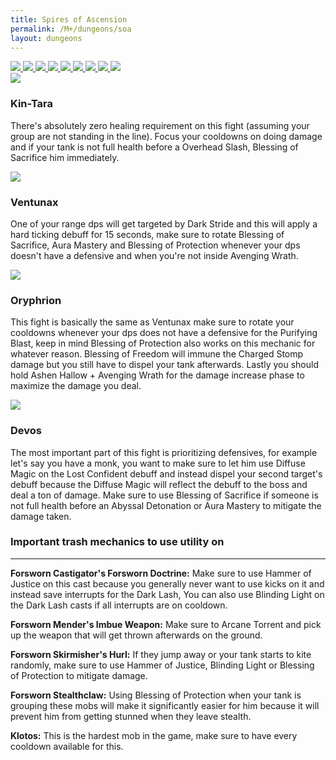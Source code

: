 ```yaml
---
title: Spires of Ascension
permalink: /M+/dungeons/soa
layout: dungeons
---
```


<div class="author">

<a href="/M+/dungeons/dos">
    <img class="unselected-dungeon" src="/assets/img/dungeons/dos.jpg" />
</a>

<a href="/M+/dungeons/sd">
    <img class="unselected-dungeon" src="/assets/img/dungeons/sd.jpg" />
</a>

<a href="/M+/dungeons/mots">
    <img class="unselected-dungeon" src="/assets/img/dungeons/mots.jpg" />
</a>

<a href="/M+/dungeons/nw">
    <img class="unselected-dungeon" src="/assets/img/dungeons/nw.jpg" />
</a>

<a href="/M+/dungeons/hoa">
    <img class="unselected-dungeon" src="/assets/img/dungeons/hoa.jpg" />
</a>

<a href="/M+/dungeons/top">
    <img class="unselected-dungeon" src="/assets/img/dungeons/top.jpg" />
</a>

<a href="/M+/dungeons/pf">
    <img class="unselected-dungeon" src="/assets/img/dungeons/pf.jpg" />
</a>

<a href="/M+/dungeons/soa">
    <img class="selected-dungeon" src="/assets/img/dungeons/soa.jpg" />
</a>

<a href="/M+/dungeons/tazavesh">
    <img class="unselected-dungeon" src="/assets/img/dungeons/taz.jpg" />
</a>

</div>

<a>
    <img src="/assets/img/dungeons/kin-tara.png" class="dungeon_boss"/>
</a>

### Kin-Tara

There's absolutely zero healing requirement on this fight (assuming your group are not standing in the line). Focus your cooldowns on doing damage and if your tank is not full health before a Overhead Slash, Blessing of Sacrifice him immediately.

<a>
    <img src="/assets/img/dungeons/ventunax.png" class="dungeon_boss"/>
</a>

### Ventunax

One of your range dps will get targeted by Dark Stride and this will apply a hard ticking debuff for 15 seconds, make sure to rotate Blessing of Sacrifice, Aura Mastery and Blessing of Protection whenever your dps doesn't have a defensive and when you're not inside Avenging Wrath.

<a>
    <img src="/assets/img/dungeons/oryphrion.png" class="dungeon_boss"/>
</a>

### Oryphrion

This fight is basically the same as Ventunax make sure to rotate your cooldowns whenever your dps does not have a defensive for the Purifying Blast, keep in mind Blessing of Protection also works on this mechanic for whatever reason. Blessing of Freedom will immune the Charged Stomp damage but you still have to dispel your tank afterwards. Lastly you should hold Ashen Hallow + Avenging Wrath for the damage increase phase to maximize the damage you deal.

<a>
    <img src="/assets/img/dungeons/devos.png" class="dungeon_boss"/>
</a>

### Devos

The most important part of this fight is prioritizing defensives, for example let's say you have a monk, you want to make sure to let him use Diffuse Magic on the Lost Confident debuff and instead dispel your second target's debuff because the Diffuse Magic will reflect the debuff to the boss and deal a ton of damage. Make sure to use Blessing of Sacrifice if someone is not full health before an Abyssal Detonation or Aura Mastery to mitigate the damage taken.

### Important trash mechanics to use utility on

---
**Forsworn Castigator's Forsworn Doctrine:** Make sure to use Hammer of Justice on this cast because you generally never want to use kicks on it and instead save interrupts for the Dark Lash, You can also use Blinding Light on the Dark Lash casts if all interrupts are on cooldown.

**Forsworn Mender's Imbue Weapon:** Make sure to Arcane Torrent and pick up the weapon that will get thrown afterwards on the ground.

**Forsworn Skirmisher's Hurl:** If they jump away or your tank starts to kite randomly, make sure to use Hammer of Justice, Blinding Light or Blessing of Protection to mitigate damage.

**Forsworn Stealthclaw:** Using Blessing of Protection when your tank is grouping these mobs will make it significantly easier for him because it will prevent him from getting stunned when they leave stealth.

**Klotos:** This is the hardest mob in the game, make sure to have every cooldown available for this.
